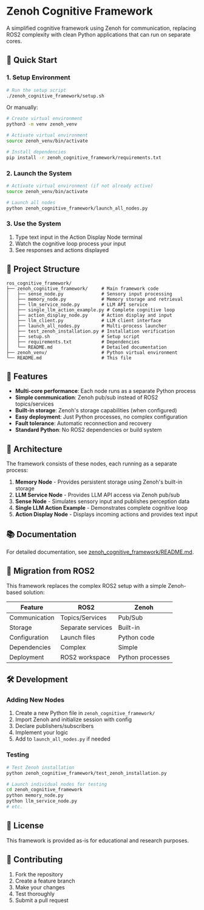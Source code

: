 # Zenoh Cognitive Framework

A simplified cognitive framework using Zenoh for communication, replacing ROS2 complexity with clean Python applications that can run on separate cores.

## 🚀 Quick Start

### 1. Setup Environment

```bash
# Run the setup script
./zenoh_cognitive_framework/setup.sh
```

Or manually:

```bash
# Create virtual environment
python3 -m venv zenoh_venv

# Activate virtual environment
source zenoh_venv/bin/activate

# Install dependencies
pip install -r zenoh_cognitive_framework/requirements.txt
```

### 2. Launch the System

```bash
# Activate virtual environment (if not already active)
source zenoh_venv/bin/activate

# Launch all nodes
python zenoh_cognitive_framework/launch_all_nodes.py
```

### 3. Use the System

1. Type text input in the Action Display Node terminal
2. Watch the cognitive loop process your input
3. See responses and actions displayed

## 📁 Project Structure

```
ros_cognitive_framework/
├── zenoh_cognitive_framework/     # Main framework code
│   ├── sense_node.py              # Sensory input processing
│   ├── memory_node.py             # Memory storage and retrieval
│   ├── llm_service_node.py        # LLM API service
│   ├── single_llm_action_example.py # Complete cognitive loop
│   ├── action_display_node.py     # Action display and input
│   ├── llm_client.py              # LLM client interface
│   ├── launch_all_nodes.py        # Multi-process launcher
│   ├── test_zenoh_installation.py # Installation verification
│   ├── setup.sh                   # Setup script
│   ├── requirements.txt           # Dependencies
│   └── README.md                  # Detailed documentation
├── zenoh_venv/                    # Python virtual environment
└── README.md                      # This file
```

## 🎯 Features

- **Multi-core performance**: Each node runs as a separate Python process
- **Simple communication**: Zenoh pub/sub instead of ROS2 topics/services
- **Built-in storage**: Zenoh's storage capabilities (when configured)
- **Easy deployment**: Just Python processes, no complex configuration
- **Fault tolerance**: Automatic reconnection and recovery
- **Standard Python**: No ROS2 dependencies or build system

## 🔧 Architecture

The framework consists of these nodes, each running as a separate process:

1. **Memory Node** - Provides persistent storage using Zenoh's built-in storage
2. **LLM Service Node** - Provides LLM API access via Zenoh pub/sub
3. **Sense Node** - Simulates sensory input and publishes perception data
4. **Single LLM Action Example** - Demonstrates complete cognitive loop
5. **Action Display Node** - Displays incoming actions and provides text input

## 📚 Documentation

For detailed documentation, see [zenoh_cognitive_framework/README.md](zenoh_cognitive_framework/README.md).

## 🔄 Migration from ROS2

This framework replaces the complex ROS2 setup with a simple Zenoh-based solution:

| Feature | ROS2 | Zenoh |
|---------|------|-------|
| Communication | Topics/Services | Pub/Sub |
| Storage | Separate services | Built-in |
| Configuration | Launch files | Python code |
| Dependencies | Complex | Simple |
| Deployment | ROS2 workspace | Python processes |

## 🛠️ Development

### Adding New Nodes

1. Create a new Python file in `zenoh_cognitive_framework/`
2. Import Zenoh and initialize session with config
3. Declare publishers/subscribers
4. Implement your logic
5. Add to `launch_all_nodes.py` if needed

### Testing

```bash
# Test Zenoh installation
python zenoh_cognitive_framework/test_zenoh_installation.py

# Launch individual nodes for testing
cd zenoh_cognitive_framework
python memory_node.py
python llm_service_node.py
# etc.
```

## 📝 License

This framework is provided as-is for educational and research purposes.

## 🤝 Contributing

1. Fork the repository
2. Create a feature branch
3. Make your changes
4. Test thoroughly
5. Submit a pull request 